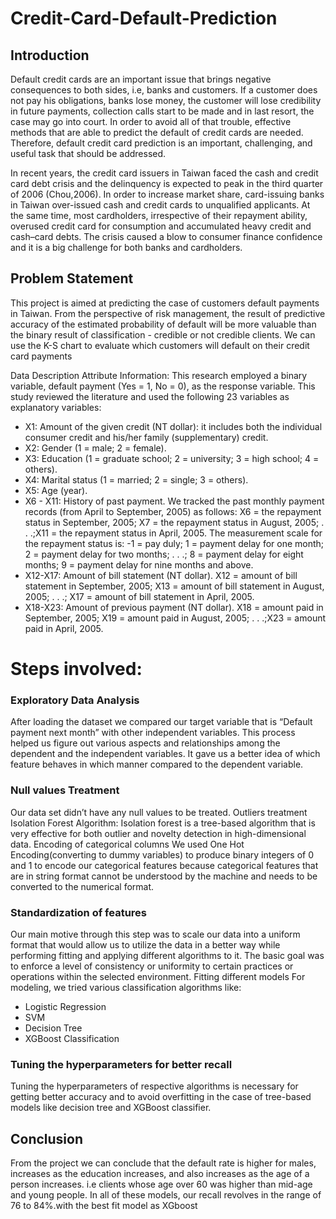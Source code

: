 # Credit-Card-Default-Prediction

## Introduction
Default credit cards are an important issue that brings negative consequences to both sides, i.e, banks and customers. If a customer does not pay his obligations, banks lose money, the customer will lose credibility in future payments, collection calls start to be made and in last resort, the case may go into court. In order to avoid all of that trouble, effective methods that are able to predict the default of credit cards are needed. Therefore, default credit card prediction is an important, challenging, and useful task that should be addressed.

In recent years, the credit card issuers in Taiwan faced the cash and credit card debt crisis and the delinquency is expected to peak in the third quarter of 2006 (Chou,2006). In order to increase market share, card-issuing banks in Taiwan over-issued cash and credit cards to unqualified applicants. At the same time, most cardholders, irrespective of their repayment ability, overused credit card for consumption and accumulated heavy credit and cash–card debts. The crisis caused a blow to consumer finance confidence and it is a big challenge for both banks and cardholders.

## Problem Statement
This project is aimed at predicting the case of customers default payments in Taiwan. From the perspective of risk management, the result of predictive accuracy of the estimated probability of default will be more valuable than the binary result of classification - credible or not credible clients. We can use the K-S chart to evaluate which customers will default on their credit card payments

Data Description
Attribute Information:
This research employed a binary variable, default payment (Yes = 1, No = 0), as the response variable. This study reviewed the literature and used the following 23 variables as explanatory variables:
* X1: Amount of the given credit (NT dollar): it includes both the individual consumer credit and his/her family (supplementary) credit.
* X2: Gender (1 = male; 2 = female).
* X3: Education (1 = graduate school; 2 = university; 3 = high school; 4 = others).
* X4: Marital status (1 = married; 2 = single; 3 = others).
* X5: Age (year).
* X6 - X11: History of past payment. We tracked the past monthly payment records (from April to September, 2005) as follows: X6 = the repayment status in September, 2005; X7 = the repayment status in August, 2005; . . .;X11 = the repayment status in April, 2005. The measurement scale for the repayment status is: -1 = pay duly; 1 = payment delay for one month; 2 = payment delay for two months; . . .; 8 = payment delay for eight months; 9 = payment delay for nine months and above.
* X12-X17: Amount of bill statement (NT dollar). X12 = amount of bill statement in September, 2005; X13 = amount of bill statement in August, 2005; . . .; X17 = amount of bill statement in April, 2005.
* X18-X23: Amount of previous payment (NT dollar). X18 = amount paid in September, 2005; X19 = amount paid in August, 2005; . . .;X23 = amount paid in April, 2005.

# Steps involved:

### Exploratory Data Analysis
After loading the dataset we compared our target variable that is  “Default payment next month”  with other independent variables. This process helped us figure out various aspects and relationships among the dependent and the independent variables. It gave us a better idea of which feature behaves in which manner compared to the dependent variable.

### Null values Treatment
Our data set didn’t have any null values to be treated.
Outliers treatment
Isolation Forest Algorithm: Isolation forest is a tree-based algorithm that is very effective for both outlier and novelty detection in high-dimensional data. 
Encoding of categorical columns
We used One Hot Encoding(converting to dummy variables) to produce binary integers of 0 and 1 to encode our categorical features because categorical features that are in string format cannot be understood by the machine and needs to be converted to the numerical format.

### Standardization of features
Our main motive through this step was to scale our data into a uniform format that would allow us to utilize the data in a better way while performing fitting and applying different algorithms to it.
The basic goal was to enforce a level of consistency or uniformity to certain practices or operations within the selected environment.
Fitting different models
For modeling, we tried various classification algorithms like:
* Logistic Regression
* SVM
* Decision Tree
* XGBoost Classification


### Tuning the hyperparameters for better recall
Tuning the hyperparameters of respective algorithms is necessary for getting better accuracy and to avoid overfitting in the case of tree-based models like decision tree and XGBoost classifier.



## Conclusion
From the project we can conclude that the default rate is higher for males, increases as the education increases, and also increases as the age of a person increases. i.e clients whose age over 60 was higher than mid-age and young people. In all of these models, our recall revolves in the range of 76 to 84%.with the best fit model as XGboost
